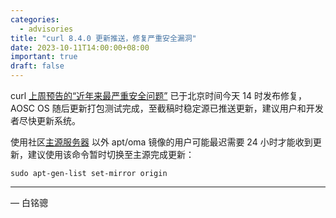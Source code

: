 ```yaml
---
categories:
  - advisories
title: "curl 8.4.0 更新推送，修复严重安全漏洞"
date: 2023-10-11T14:00:00+08:00
important: true
draft: false
---
```


curl [上周预告的“近年来最严重安全问题”](https://github.com/curl/curl/discussions/12026) 已于北京时间今天 14 时发布修复，AOSC OS 随后更新打包测试完成，至截稿时稳定源已推送更新，建议用户和开发者尽快更新系统。

使用社区[主源服务器](repo.aosc.io) 以外 apt/oma 镜像的用户可能最迟需要 24 小时才能收到更新，建议使用该命令暂时切换至主源完成更新：

```
sudo apt-gen-list set-mirror origin
```

---

— 白铭骢
